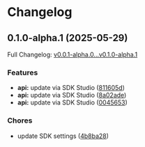# Changelog

## 0.1.0-alpha.1 (2025-05-29)

Full Changelog: [v0.0.1-alpha.0...v0.1.0-alpha.1](https://github.com/bem-team/bem-sdk-typescript/compare/v0.0.1-alpha.0...v0.1.0-alpha.1)

### Features

* **api:** update via SDK Studio ([811605d](https://github.com/bem-team/bem-sdk-typescript/commit/811605d039a6c276e79bde427badd2ccab80e2c9))
* **api:** update via SDK Studio ([8a02ade](https://github.com/bem-team/bem-sdk-typescript/commit/8a02adef93183a0d63cb52059f35b97d5a75f760))
* **api:** update via SDK Studio ([0045653](https://github.com/bem-team/bem-sdk-typescript/commit/0045653c1f22e4d84ff8a29c2902f888557113a0))


### Chores

* update SDK settings ([4b8ba28](https://github.com/bem-team/bem-sdk-typescript/commit/4b8ba284dee461b6e7ac52afa200b61568b2c23e))
